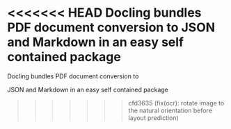 <<<<<<< HEAD
Docling bundles PDF document conversion to JSON and Markdown in an easy self contained package
=======
Docling bundles PDF document conversion to

JSON and Markdown in an easy self contained package
>>>>>>> cfd3635 (fix(ocr): rotate image to the natural orientation before layout prediction)
